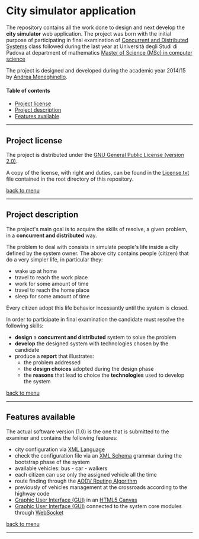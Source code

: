 # City simulator application

The repository contains all the work done to design and next develop the **city simulator** web application. The project was born with the initial purpose of participating in final examination of [Concurrent and Distributed Systems](http://informatica.math.unipd.it/laureamagistrale/sistemiconcorrentiedistribuiti.html) class followed during the last year at Università degli Studi di Padova at department of mathematics [Master of Science (MSc) in computer science](http://informatica.math.unipd.it/laureamagistrale/index.html)

The project is designed and developed during the academic year 2014/15 by [Andrea Meneghinello](mailto:meneghinello.andrea@gmail.com).

#### Table of contents

  - [Project license](#markdown-header-project-license)
  - [Project description](#markdown-header-project-description)
  - [Features available](#markdown-header-features-available)

---

## Project license

The project is distributed under the [GNU General Public License (version 2.0)](http://www.gnu.org/licenses/old-licenses/gpl-2.0.html).

A copy of the license, with right and duties, can be found in the [License.txt](License.txt) file contained in the root directory of this repository.

[back to menu](#markdown-header-table-of-contents)

---

## Project description

The project's main goal is to acquire the skills of resolve, a given problem, in a  **concurrent and distributed** way.

The problem to deal with consists in simulate people's life inside a city defined by the system owner. The above city contains people (citizen) that do a very simpler life, in particular they:

  - wake up at home
  - travel to reach the work place
  - work for some amount of time
  - travel to reach the home place
  - sleep for some amount of time

Every citizen adopt this life behavior incessantly until the system is closed.

In order to participate in final examination the candidate must resolve the following skills:

  - **design** a **concurrent and distributed** system to solve the problem
  - **develop** the designed system with technologies chosen by the candidate
  - produce a **report** that illustrates:
    - the problem addressed
    - the **design choices** adopted during the design phase
    - the **reasons** that lead to choice the **technologies** used to develop the system

[back to menu](#markdown-header-table-of-contents)

---

## Features available

The actual software version (1.0) is the one that is submitted to the examiner and contains the following features:

 - city configuration via [XML Language](https://en.wikipedia.org/wiki/XML)
 - check the configuration file via an [XML Schema](https://en.wikipedia.org/wiki/XML_Schema) grammar during the bootstrap phase of the system
 - available vehicles: bus - car - walkers
 - each citizen can use only the assigned vehicle all the time
 - route finding through the [AODV Routing Algorithm](https://en.wikipedia.org/wiki/Ad_hoc_On-Demand_Distance_Vector_Routing)
 - previously of vehicles management at the crossroads according to the highway code
 - [Graphic User Interface (GUI)](https://en.wikipedia.org/wiki/Graphical_user_interface) in an [HTML5 Canvas](https://en.wikipedia.org/wiki/Canvas_element)
 - [Graphic User Interface (GUI)](https://en.wikipedia.org/wiki/Graphical_user_interface) connected to the system core modules through [WebSocket](https://en.wikipedia.org/wiki/WebSocket)

[back to menu](#markdown-header-table-of-contents)

---